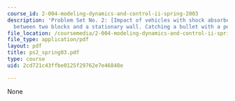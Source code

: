 ```yaml
---
course_id: 2-004-modeling-dynamics-and-control-ii-spring-2003
description: 'Problem Set No. 2: [Impact of vehicles with shock absorbers. Impacts
  between two blocks and a stationary wall. Catching a bullet with a pendulum.]'
file_location: /coursemedia/2-004-modeling-dynamics-and-control-ii-spring-2003/2cd721c43ffbe0125f29762e7e46848e_ps2_spring03.pdf
file_type: application/pdf
layout: pdf
title: ps2_spring03.pdf
type: course
uid: 2cd721c43ffbe0125f29762e7e46848e

---
```

None